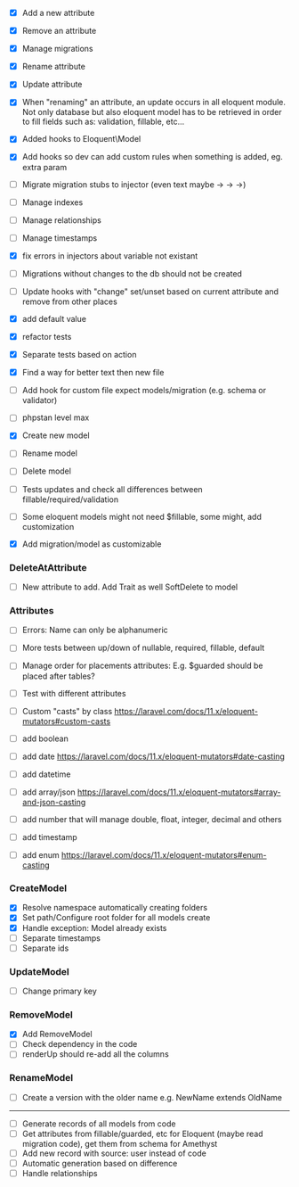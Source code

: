 - [x] Add a new attribute
- [x] Remove an attribute
- [x] Manage migrations
- [x] Rename attribute
- [x] Update attribute
- [x] When "renaming" an attribute, an update occurs in all eloquent module. Not only database but also eloquent model has to be retrieved in order to fill fields such as: validation, fillable, etc... 
- [x] Added hooks to Eloquent\Model
- [x] Add hooks so dev can add custom rules when something is added, eg. extra param
- [ ] Migrate migration stubs to injector (even text maybe -> -> ->)
- [ ] Manage indexes
- [ ] Manage relationships
- [ ] Manage timestamps
- [x] fix errors in injectors about variable not existant
- [ ] Migrations without changes to the db should not be created
- [ ] Update hooks with "change" set/unset based on current attribute and remove from other places
- [x] add default value
- [x] refactor tests
- [x] Separate tests based on action
- [x] Find a way for better text then new file
- [ ] Add hook for custom file expect models/migration (e.g. schema or validator)
- [ ] phpstan level max
- [x] Create new model
- [ ] Rename model
- [ ] Delete model
- [ ] Tests updates and check all differences between fillable/required/validation
- [ ] Some eloquent models might not need $fillable, some might, add customization
- [x] Add migration/model as customizable


### DeleteAtAttribute
- [ ] New attribute to add. Add Trait as well SoftDelete to model

### Attributes
- [ ] Errors: Name can only be alphanumeric
- [ ] More tests between up/down of nullable, required, fillable, default
- [ ] Manage order for placements attributes: E.g. $guarded should be placed after tables?
- [ ] Test with different attributes
- [ ] Custom "casts" by class https://laravel.com/docs/11.x/eloquent-mutators#custom-casts
- [ ] add boolean
- [ ] add date https://laravel.com/docs/11.x/eloquent-mutators#date-casting
- [ ] add datetime
- [ ] add array/json https://laravel.com/docs/11.x/eloquent-mutators#array-and-json-casting
- [ ] add number that will manage double, float, integer, decimal and others
- [ ] add timestamp
- [ ] add enum https://laravel.com/docs/11.x/eloquent-mutators#enum-casting


### CreateModel
- [x] Resolve namespace automatically creating folders
- [x] Set path/Configure root folder for all models create
- [x] Handle exception: Model already exists
- [ ] Separate timestamps
- [ ] Separate ids

### UpdateModel
- [ ] Change primary key

### RemoveModel
- [x] Add RemoveModel
- [ ] Check dependency in the code
- [ ] renderUp should re-add all the columns

### RenameModel
- [ ] Create a version with the older name e.g. NewName extends OldName

-----

- [ ] Generate records of all models from code
- [ ] Get attributes from fillable/guarded, etc for Eloquent (maybe read migration code), get them from schema for Amethyst
- [ ] Add new record with source: user instead of code
- [ ] Automatic generation based on difference
- [ ] Handle relationships